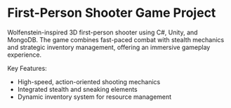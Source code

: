# First-Person Shooter Game Project

Wolfenstein-inspired 3D first-person shooter using C#, Unity, and MongoDB. The game combines fast-paced combat with stealth mechanics and strategic inventory management, offering an immersive gameplay experience.

Key Features:

- High-speed, action-oriented shooting mechanics
- Integrated stealth and sneaking elements
- Dynamic inventory system for resource management
